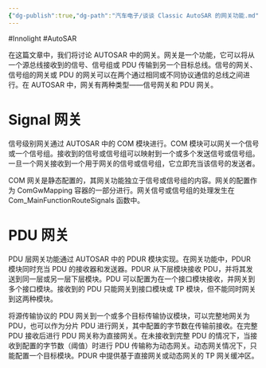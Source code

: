```yaml
---
{"dg-publish":true,"dg-path":"汽车电子/谈谈 Classic AutoSAR 的网关功能.md","permalink":"/汽车电子/谈谈 Classic AutoSAR 的网关功能/","created":"2025-07-08T10:21:05.133+08:00","updated":"2025-07-08T10:29:23.719+08:00"}
---
```


#Innolight #AutoSAR 

在这篇文章中，我们将讨论 AUTOSAR 中的网关。网关是一个功能，它可以将从一个源总线接收到的信号、信号组或 PDU 传输到另一个目标总线。信号的网关、信号组的网关或 PDU 的网关可以在两个通过相同或不同协议通信的总线之间进行。在 AUTOSAR 中，网关有两种类型——信号网关和 PDU 网关。

# Signal 网关

信号级别网关通过 AUTOSAR 中的 COM 模块进行。COM 模块可以网关一个信号或一个信号组。接收到的信号或信号组可以映射到一个或多个发送信号或信号组。一旦一个网关接收到一个用于网关的信号或信号组，它立即充当该信号的发送者。

COM 网关是静态配置的，其网关功能独立于信号或信号组的内容。网关的配置作为 ComGwMapping 容器的一部分进行。网关信号或信号组的处理发生在 Com_MainFunctionRouteSignals 函数中。

# PDU 网关

PDU 层网关功能通过 AUTOSAR 中的 PDUR 模块实现。在网关功能中，PDUR 模块同时充当 PDU 的接收器和发送器。PDUR 从下层模块接收 PDU，并将其发送到同一层或另一层下层模块。PDU 可以配置为在一个接口模块接收，并网关到多个接口模块。接收到的 PDU 只能网关到接口模块或 TP 模块，但不能同时网关到这两种模块。

将源传输协议的 PDU 网关到一个或多个目标传输协议模块，可以完整地网关为 PDU，也可以作为分片 PDU 进行网关，其中配置的字节数在传输前接收。在完整 PDU 接收后进行 PDU 网关称为直接网关。在未接收到完整 PDU 的情况下，当接收到配置的字节数（阈值）时进行 PDU 传输称为动态网关。动态网关情况下，只能配置一个目标模块。PDUR 中提供基于直接网关或动态网关的 TP 网关缓冲区。